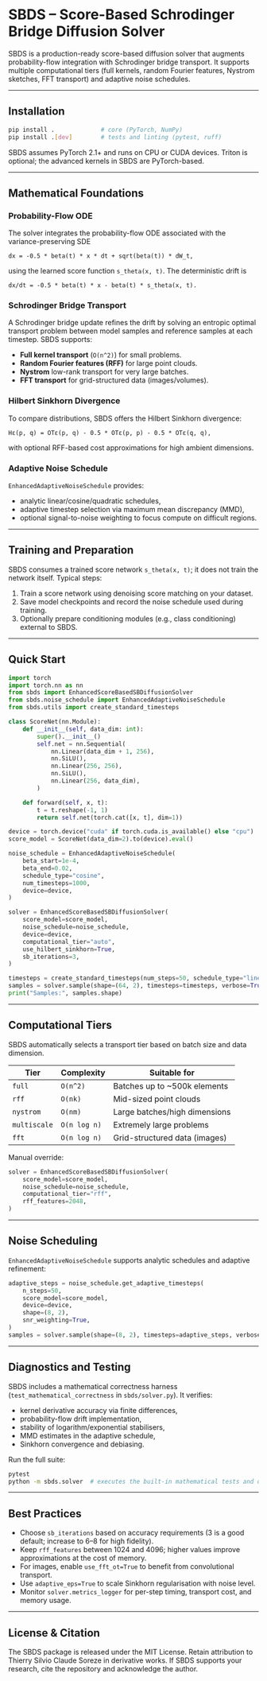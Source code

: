 # SBDS – Score-Based Schrodinger Bridge Diffusion Solver

SBDS is a production-ready score-based diffusion solver that augments probability-flow
integration with Schrodinger bridge transport. It supports multiple computational tiers
(full kernels, random Fourier features, Nystrom sketches, FFT transport) and adaptive
noise schedules.

---

## Installation
```bash
pip install .             # core (PyTorch, NumPy)
pip install .[dev]        # tests and linting (pytest, ruff)
```

SBDS assumes PyTorch 2.1+ and runs on CPU or CUDA devices. Triton is optional; the
advanced kernels in SBDS are PyTorch-based.

---

## Mathematical Foundations

### Probability-Flow ODE
The solver integrates the probability-flow ODE associated with the variance-preserving SDE
```
dx = -0.5 * beta(t) * x * dt + sqrt(beta(t)) * dW_t,
```
using the learned score function `s_theta(x, t)`. The deterministic drift is
```
dx/dt = -0.5 * beta(t) * x - beta(t) * s_theta(x, t).
```

### Schrodinger Bridge Transport
A Schrodinger bridge update refines the drift by solving an entropic optimal transport
problem between model samples and reference samples at each timestep. SBDS supports:
- **Full kernel transport** (`O(n^2)`) for small problems.
- **Random Fourier features (RFF)** for large point clouds.
- **Nystrom** low-rank transport for very large batches.
- **FFT transport** for grid-structured data (images/volumes).

### Hilbert Sinkhorn Divergence
To compare distributions, SBDS offers the Hilbert Sinkhorn divergence:
```
Hε(p, q) = OTε(p, q) - 0.5 * OTε(p, p) - 0.5 * OTε(q, q),
```
with optional RFF-based cost approximations for high ambient dimensions.

### Adaptive Noise Schedule
`EnhancedAdaptiveNoiseSchedule` provides:
- analytic linear/cosine/quadratic schedules,
- adaptive timestep selection via maximum mean discrepancy (MMD),
- optional signal-to-noise weighting to focus compute on difficult regions.

---

## Training and Preparation

SBDS consumes a trained score network `s_theta(x, t)`; it does not train the network
itself. Typical steps:
1. Train a score network using denoising score matching on your dataset.
2. Save model checkpoints and record the noise schedule used during training.
3. Optionally prepare conditioning modules (e.g., class conditioning) external to SBDS.

---

## Quick Start

```python
import torch
import torch.nn as nn
from sbds import EnhancedScoreBasedSBDiffusionSolver
from sbds.noise_schedule import EnhancedAdaptiveNoiseSchedule
from sbds.utils import create_standard_timesteps

class ScoreNet(nn.Module):
    def __init__(self, data_dim: int):
        super().__init__()
        self.net = nn.Sequential(
            nn.Linear(data_dim + 1, 256),
            nn.SiLU(),
            nn.Linear(256, 256),
            nn.SiLU(),
            nn.Linear(256, data_dim),
        )

    def forward(self, x, t):
        t = t.reshape(-1, 1)
        return self.net(torch.cat([x, t], dim=1))

device = torch.device("cuda" if torch.cuda.is_available() else "cpu")
score_model = ScoreNet(data_dim=2).to(device).eval()

noise_schedule = EnhancedAdaptiveNoiseSchedule(
    beta_start=1e-4,
    beta_end=0.02,
    schedule_type="cosine",
    num_timesteps=1000,
    device=device,
)

solver = EnhancedScoreBasedSBDiffusionSolver(
    score_model=score_model,
    noise_schedule=noise_schedule,
    device=device,
    computational_tier="auto",
    use_hilbert_sinkhorn=True,
    sb_iterations=3,
)

timesteps = create_standard_timesteps(num_steps=50, schedule_type="linear")
samples = solver.sample(shape=(64, 2), timesteps=timesteps, verbose=True)
print("Samples:", samples.shape)
```

---

## Computational Tiers

SBDS automatically selects a transport tier based on batch size and data dimension.

| Tier        | Complexity      | Suitable for                      |
|-------------|-----------------|----------------------------------|
| `full`      | `O(n^2)`        | Batches up to ~500k elements     |
| `rff`       | `O(nk)`         | Mid-sized point clouds           |
| `nystrom`   | `O(nm)`         | Large batches/high dimensions    |
| `multiscale`| `O(n log n)`    | Extremely large problems         |
| `fft`       | `O(n log n)`    | Grid-structured data (images)    |

Manual override:
```python
solver = EnhancedScoreBasedSBDiffusionSolver(
    score_model=score_model,
    noise_schedule=noise_schedule,
    computational_tier="rff",
    rff_features=2048,
)
```

---

## Noise Scheduling

`EnhancedAdaptiveNoiseSchedule` supports analytic schedules and adaptive refinement:
```python
adaptive_steps = noise_schedule.get_adaptive_timesteps(
    n_steps=50,
    score_model=score_model,
    device=device,
    shape=(8, 2),
    snr_weighting=True,
)
samples = solver.sample(shape=(8, 2), timesteps=adaptive_steps, verbose=False)
```

---

## Diagnostics and Testing

SBDS includes a mathematical correctness harness (`test_mathematical_correctness` in
`sbds/solver.py`). It verifies:
- kernel derivative accuracy via finite differences,
- probability-flow drift implementation,
- stability of logarithm/exponential stabilisers,
- MMD estimates in the adaptive schedule,
- Sinkhorn convergence and debiasing.

Run the full suite:
```bash
pytest
python -m sbds.solver  # executes the built-in mathematical tests and demo
```

---

## Best Practices
- Choose `sb_iterations` based on accuracy requirements (3 is a good default; increase to 6–8 for high fidelity).
- Keep `rff_features` between 1024 and 4096; higher values improve approximations at the cost of memory.
- For images, enable `use_fft_ot=True` to benefit from convolutional transport.
- Use `adaptive_eps=True` to scale Sinkhorn regularisation with noise level.
- Monitor `solver.metrics_logger` for per-step timing, transport cost, and memory usage.

---

## License & Citation
The SBDS package is released under the MIT License. Retain attribution to Thierry Silvio Claude Soreze in derivative works. If SBDS supports your research, cite the repository and acknowledge the author.
